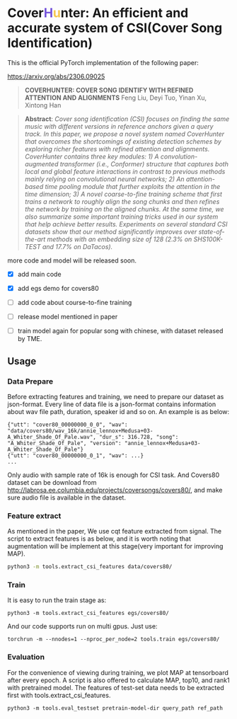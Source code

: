 # Cover<font color=#7555DA>H</font><font color=#F6C852>u</font>nter: An efficient and accurate system of CSI(Cover Song Identification)

This is the official PyTorch implementation of the following paper:

https://arxiv.org/abs/2306.09025

> **COVERHUNTER: COVER SONG IDENTIFY WITH REFINED ATTENTION AND ALIGNMENTS**
> Feng Liu, Deyi Tuo, Yinan Xu, Xintong Han

> **Abstract**: *Cover song identification (CSI) focuses on finding the same 
music with different versions in reference anchors given a query track. 
In this paper, we propose a novel system named CoverHunter that overcomes the 
shortcomings of existing detection schemes by exploring richer features with 
refined attention and alignments. 
CoverHunter contains three key modules: 1) A convolution-augmented transformer 
(i.e., Conformer) structure that captures both local and global feature 
interactions in contrast to previous methods mainly relying on convolutional 
neural networks; 2) An attention-based time pooling module that further 
exploits the attention in the time dimension; 3) A novel coarse-to-fine 
training scheme that first trains a network to roughly align the song chunks 
and then refines the network by training on the aligned chunks. 
At the same time, we also summarize some important training tricks used in our 
system that help achieve better results. Experiments on several standard CSI 
datasets show that our method significantly improves over state-of-the-art methods 
with an embedding size of 128 (2.3% on SHS100K-TEST and 17.7% on DaTacos).*

more code and model will be released soon.

- [x] add main code
- [x] add egs demo for covers80 
- [ ] add code about course-to-fine training
- [ ] release model mentioned in paper
- [ ] train model again for popular song with chinese, with dataset released by TME.


## Usage

### Data Prepare

Before extracting features and training, we need to prepare our dataset as json-format.
Every line of data file is a json-format contains information about wav file path, duration, speaker id and so on.
An example is as below: 

```text
{"utt": "cover80_00000000_0_0", "wav": "data/covers80/wav_16k/annie_lennox+Medusa+03-A_Whiter_Shade_Of_Pale.wav", "dur_s": 316.728, "song": "A_Whiter_Shade_Of_Pale", "version": "annie_lennox+Medusa+03-A_Whiter_Shade_Of_Pale"}
{"utt": "cover80_00000000_0_1", "wav": ...}
...
```

Only audio with sample rate of 16k is enough for CSI task. 
And Covers80 dataset can be download from http://labrosa.ee.columbia.edu/projects/coversongs/covers80/, and make sure
audio file is available in the dataset.

### Feature extract

As mentioned in the paper, We use cqt feature extracted from signal. The script to extract features is as below, and it is worth noting that augmentation will be implement at this stage(very important for improving MAP). 

```bash
python3 -m tools.extract_csi_features data/covers80/
```
 
### Train

It is easy to run the train stage as:
```
python3 -m tools.extract_csi_features egs/covers80/
```

And our code supports run on multi gpus. Just use:
```
torchrun -m --nnodes=1 --nproc_per_node=2 tools.train egs/covers80/
```

### Evaluation

For the convenience of viewing during training, we plot MAP at tensorboard after every epoch.
A script is also offered to calculate MAP, top10, and rank1 with pretrained model.
The features of test-set data needs to be extracted first with  tools.extract_csi_features.

```
python3 -m tools.eval_testset pretrain-model-dir query_path ref_path
```

 
